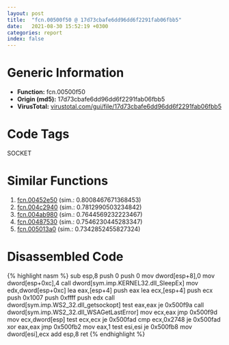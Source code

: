 ```yaml
---
layout: post
title:  "fcn.00500f50 @ 17d73cbafe6dd96dd6f2291fab06fbb5"
date:   2021-08-30 15:52:19 +0300
categories: report
index: false
---
```


# Generic Information
- **Function:** fcn.00500f50
- **Origin (md5):** 17d73cbafe6dd96dd6f2291fab06fbb5
- **VirusTotal:** [virustotal.com/gui/file/17d73cbafe6dd96dd6f2291fab06fbb5][virustotal_ref]

# Code Tags
<span class="tag" id="SOCKET">SOCKET</span>


# Similar Functions

1. [fcn.00452e50][similar_1_ref] (sim.: 0.8008467671368453)
2. [fcn.004c2940][similar_2_ref] (sim.: 0.7812990503234842)
3. [fcn.004ab980][similar_3_ref] (sim.: 0.7644569232223467)
4. [fcn.00487530][similar_4_ref] (sim.: 0.7546230445283347)
5. [fcn.005013a0][similar_5_ref] (sim.: 0.7342852455827324)


# Disassembled Code

{% highlight nasm %}
sub esp,8
push 0
push 0
mov dword[esp+8],0
mov dword[esp+0xc],4
call dword[sym.imp.KERNEL32.dll_SleepEx]
mov edx,dword[esp+0xc]
lea eax,[esp+4]
push eax
lea ecx,[esp+4]
push ecx
push 0x1007
push 0xffff
push edx
call dword[sym.imp.WS2_32.dll_getsockopt]
test eax,eax
je 0x500f9a
call dword[sym.imp.WS2_32.dll_WSAGetLastError]
mov ecx,eax
jmp 0x500f9d
mov ecx,dword[esp]
test ecx,ecx
je 0x500fad
cmp ecx,0x2748
je 0x500fad
xor eax,eax
jmp 0x500fb2
mov eax,1
test esi,esi
je 0x500fb8
mov dword[esi],ecx
add esp,8
ret 
{% endhighlight %}


[similar_1_ref]: /report/fcn.00452e50@289859175c221b107317af7727d26c17
[similar_2_ref]: /report/fcn.004c2940@279a61b1e76da49531f1f16fd1102a2d
[similar_3_ref]: /report/fcn.004ab980@1160595edb203a63cb2ca3ce2ff04f47
[similar_4_ref]: /report/fcn.00487530@be7fba7cc724acf4ae2900d99e0fc9c3
[similar_5_ref]: /report/fcn.005013a0@17d73cbafe6dd96dd6f2291fab06fbb5
[virustotal_ref]: https://www.virustotal.com/gui/file/17d73cbafe6dd96dd6f2291fab06fbb5